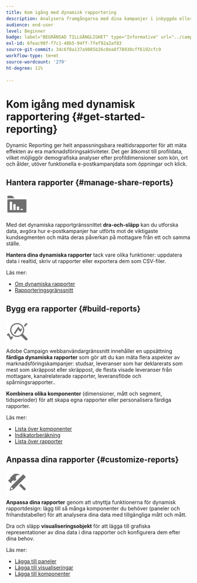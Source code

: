 ```yaml
---
title: Kom igång med dynamisk rapportering
description: Analysera framgångarna med dina kampanjer i inbyggda eller anpassade dynamiska rapporter.
audience: end-user
level: Beginner
badge: label="BEGRÄNSAD TILLGÄNGLIGHET" type="Informative" url="../campaign-standard-migration-home.md" tooltip="Begränsat till användare som migrerats till Campaign Standarden"
exl-id: 6feac90f-f7c1-48b5-94ff-7fef92a2af83
source-git-commit: 34c6f8a137a9085b26c0ea8f78930cff6192cfc9
workflow-type: tm+mt
source-wordcount: '279'
ht-degree: 11%

---
```


# Kom igång med dynamisk rapportering {#get-started-reporting}

Dynamic Reporting ger helt anpassningsbara realtidsrapporter för att mäta effekten av era marknadsföringsaktiviteter. Det ger åtkomst till profildata, vilket möjliggör demografiska analyser efter profildimensioner som kön, ort och ålder, utöver funktionella e-postkampanjdata som öppningar och klick.

## Hantera rapporter {#manage-share-reports}

<img src="assets/do-not-localize/icon_manage.svg" width="60px">

Med det dynamiska rapportgränssnittet **dra-och-släpp** kan du utforska data, avgöra hur e-postkampanjer har utförts mot de viktigaste kundsegmenten och mäta deras påverkan på mottagare från ett och samma ställe.

**Hantera dina dynamiska rapporter** tack vare olika funktioner: uppdatera data i realtid, skriv ut rapporter eller exportera dem som CSV-filer.

Läs mer:

* [Om dynamiska rapporter](about-dynamic-reports.md)
* [Rapporteringsgränssnitt](reporting-interface.md)

## Bygg era rapporter {#build-reports}

<img src="assets/do-not-localize/icon_build.svg" width="60px">

Adobe Campaign webbanvändargränssnitt innehåller en uppsättning **färdiga dynamiska rapporter** som gör att du kan mäta flera aspekter av marknadsföringskampanjer: studsar, leveranser som har deklarerats som mest som skräppost eller skräppost, de flesta visade leveranser från mottagare, kanalrelaterade rapporter, leveransflöde och spårningsrapporter..

**Kombinera olika komponenter** (dimensioner, mått och segment, tidsperioder) för att skapa egna rapporter eller personalisera färdiga rapporter.

Läs mer:

* [Lista över komponenter](list-of-components.md)
* [Indikatorberäkning](indicator-calculation.md)
* [Lista över rapporter](defining-the-report-period.md)

## Anpassa dina rapporter {#customize-reports}

<img src="assets/do-not-localize/icon_customize.svg" width="60px">

**Anpassa dina rapporter** genom att utnyttja funktionerna för dynamisk rapportdesign: lägg till så många komponenter du behöver (paneler och frihandstabeller) för att analysera dina data med tillgängliga mått och mått.

Dra och släpp **visualiseringsobjekt** för att lägga till grafiska representationer av dina data i dina rapporter och konfigurera dem efter dina behov.

Läs mer:

* [Lägga till paneler](adding-panels.md)
* [Lägga till visualiseringar](adding-visualizations.md)
* [Lägga till komponenter](adding-components.md)
